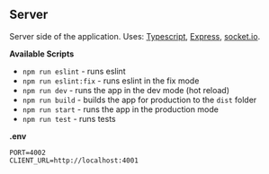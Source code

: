 ## Server

Server side of the application. Uses: [Typescript](https://www.typescriptlang.org/), [Express](http://expressjs.com/), [socket.io](https://socket.io/docs/v4/server-api/).

**Available Scripts**
- `npm run eslint` - runs eslint
- `npm run eslint:fix` - runs eslint in the fix mode
- `npm run dev` - runs the app in the dev mode (hot reload)
- `npm run build` - builds the app for production to the `dist` folder
- `npm run start` - runs the app in the production mode
- `npm run test` - runs tests

**.env**
```dotenv
PORT=4002
CLIENT_URL=http://localhost:4001
```
